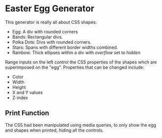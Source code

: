 # Easter Egg Generator

This generator is really all about CSS shapes.
- Egg: A div with rounded corners
- Bands: Rectangular divs.
- Polka Dots: Divs with rounded corners.
- Stars: Spans with different border widths combined.
- Rainbow: Thick ellipses within a div with *overflow* set to *hidden*

Range inputs on the left control the CSS properties of the shapes whch are superimposed on the "egg". Properties that can be changed include:
- Color
- Width
- Height
- X and Y values
- Z-index

## Print Function
The CSS had been manipulated using media queries, to only show the egg and shapes when printed, hiding all the controls.
